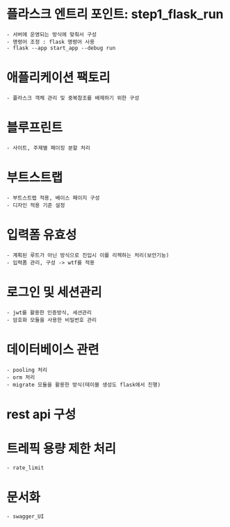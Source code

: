 # 플라스크 엔트리 포인트: step1_flask_run
    - 서버에 운영되는 방식에 맞춰서 구성
    - 명령어 조정 : flask 명령어 사용
    - flask --app start_app --debug run

# 애플리케이션 팩토리 
    - 플라스크 객체 관리 및 중복참조를 배제하기 위한 구성

# 블루프린트 
    - 사이트, 주제별 페이징 분할 처리

# 부트스트랩
    - 부트스트랩 적용, 베이스 페이지 구성
    - 디자인 적용 기준 설정

# 입력폼 유효성
    - 계획된 루트가 아닌 방식으로 진입시 이를 리젝하는 처리(보안기능)
    - 입력폼 관리, 구성 -> wtf를 적용

# 로그인 및 세션관리
    - jwt를 활용한 인증방식, 세션관리
    - 암호화 모듈을 사용한 비밀번호 관리

# 데이터베이스 관련
    - pooling 처리
    - orm 처리
    - migrate 모듈을 활용한 방식(테이블 생성도 flask에서 진행)

# rest api 구성

# 트레픽 용량 제한 처리
    - rate_limit

# 문서화
    - swagger_UI
